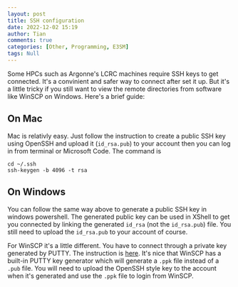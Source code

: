 ```yaml
---
layout: post
title: SSH configuration
date: 2022-12-02 15:19
author: Tian
comments: true
categories: [Other, Programming, E3SM]
tags: Null
---
```

Some HPCs such as Argonne's LCRC machines require SSH keys to get connected. It's a convinient and safer way to connect after set it up. But it's a little tricky if you still want to view the remote directories from software like WinSCP on Windows. Here's a brief guide:

## On Mac

Mac is relativly easy. Just follow the instruction to create a public SSH key using OpenSSH and upload it (`id_rsa.pub`) to your account then you can log in from terminal or Microsoft Code. The command is

```linux
cd ~/.ssh
ssh-keygen -b 4096 -t rsa
```

## On Windows

You can follow the same way above to generate a public SSH key in windows powershell. The generated public key can be used in XShell to get you connected by linking the generated `id_rsa` (not the `id_rsa.pub`) file. You still need to upload the `id_rsa.pub` to your account of course.

For WinSCP it's a little different. You have to connect through a private key generated by PUTTY. The instruction is [here](https://www.lcrc.anl.gov/for-users/getting-started/ssh/putty/). It's nice that WinSCP has a built-in PUTTY key generator which will generate a `.ppk` file instead of a `.pub` file. You will need to upload the OpenSSH style key to the account when it's generated and use the `.ppk` file to login from WinSCP.

